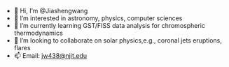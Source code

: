 - 👋 Hi, I’m @Jiashengwang
- 👀 I’m interested in astronomy, physics, computer sciences
- 🌱 I’m currently learning GST/FISS data analysis for chromospheric thermodynamics
- 💞️ I’m looking to collaborate on solar physics,e.g., coronal jets eruptions, flares
- 📫 Email: jw438@njit.edu

<!---
Jiashengwang/Jiashengwang is a ✨ special ✨ repository because its `README.md` (this file) appears on your GitHub profile.
You can click the Preview link to take a look at your changes.
--->
